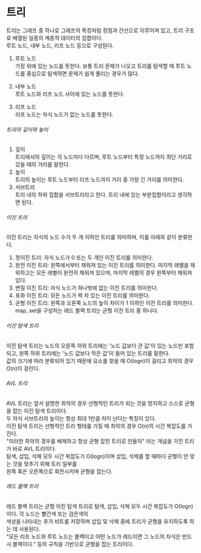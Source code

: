 # 트리
트리는 그래프 중 하나로 그래프의 특징처럼 정점과 간선으로 이루어져 있고, 트리 구조로 배열된 일종의 계층적 데이터의 집합이다.<br/>
루트 노드, 내부 노드, 리프 노드 등으로 구성된다.<br/>

1. 루트 노드<br/>
가장 위에 있는 노드를 뜻한다. 보통 트리 문제가 나오고 트리를 탐색할 때 루트 노드를 중심으로 탐색하면 문제가 쉽게 풀리는 경우가 많다.<br/>

2. 내부 노드<br/>
루트 노드와 리프 노드 사이에 있는 노드를 뜻한다.<br/>

3. 리프 노드<br/>
리프 노드는 자식 노드가 없는 노드를 뜻한다.<br/>

###### 트리의 깊이와 높이

1. 깊이<br/>
트리에서의 깊이는 각 노드마다 다르며, 루트 노드부터 특정 노드까지 최단 거리로 갔을 때의 거리를 말한다.<br/>
2. 높이<br/>
트리의 높이는 루트 노드부터 리프 노드까지 거리 중 가장 긴 거리를 의미한다.<br/>
3. 서브트리<br/>
트리 내의 하위 집합을 서브트리라고 한다. 트리 내에 있는 부분집합이라고 생각하면 된다.<br/>

###### 이진 트리
이진 트리는 자식의 노드 수가 두 개 이하인 트리를 의미하며, 이를 아래와 같이 분류한다.<br/>

1. 정이진 트리: 자식 노드가 0 또는 두 개인 이진 트리를 의미한다.<br/>
2. 완전 이진 트리: 왼쪽에서부터 채워져 있는 이진 트리를 의미한다. 마지막 레벨을 제외하고는 모든 레벨이 완전히 채워져 있으며, 마지막 레벨의 경우 왼쪽부터 채워져 있다.<br/>
3. 변질 이진 트리: 자식 노드가 하나밖에 없는 이진 트리를 의미한다.<br/>
4. 포화 이진 트리: 모든 노드가 꽉 차 있는 이진 트리를 의미한다.<br/>
5. 균형 이진 트리: 왼쪽과 오른쪽 노드의 높이 차이가 1 이하인 이진 트리를 의미한다. map, set을 구성하는 레드 블랙 트리는 균형 이진 트리 중 하나다.<br/>

###### 이진 탐색 트리
이진 탐색 트리는 노드의 오른쪽 하위 트리에는 '노드 값보다 큰 값'이 있는 노드만 포함되고, 왼쪽 하위 트리에는 '노드 값보다 작은 값'이 들어 있는 트리를 말한다.<br/>
값의 크기에 따라 분류되어 있기 때문에 요소를 찾을 때 O(logn)이 걸리고 최악의 경우 O(n)이 걸린다.<br/>

###### AVL 트리
AVL 트리는 앞서 설명한 최악의 경우 선형적인 트리가 되는 것을 방지하고 스스로 균형을 잡는 이진 탐색 트리이다.<br/>
두 자식 서브트리의 높이는 항상 최대 1만큼 차이 난다는 특징이 있다.<br/>
이진 탐색 트리는 선형적인 트리 형태를 가질 때 최악의 경우 O(n)의 시간 복잡도를 가진다. <br/>
"이러한 최악의 경우를 배제하고 항상 균형 잡힌 트리로 만들자" 라는 개념을 가진 트리가 바로 AVL 트리이다. <br/>
탐색, 삽입, 삭제 모두 시간 복잡도가 O(logn)이며 삽입, 삭제를 할 때마다 균형이 안 맞는 것을 맞추기 위해 트리 일부를<br/>
왼쪽 혹은 오른쪽으로 회전시키며 균형을 잡는다.<br/>

###### 레드 블랙 트리
레드 블랙 트리는 균형 이진 탐색 트리로 탐색, 삽입, 삭제 모두 시간 복잡도가 O(logn)이다. 각 노드는 빨간색 또는 검은색의 <br/>
색상을 나타내는 추가 비트를 저장하며 삽입 및 삭제 중에 트리가 균형을 유지하도록 하는 데 사용된다. <br/>
"모든 리프 노드와 루트 노드는 블랙이고 어떤 노드가 레드이면 그 노드의 자식은 반드시 블랙이다." 등의 규칙을 기반으로 균형을 잡는 트리이다.
